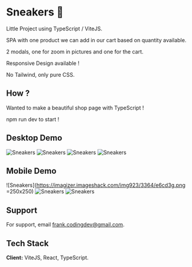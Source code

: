 # Sneakers 👟

Little Project using TypeScript / ViteJS.

SPA with one product we can add in our cart based on quantity available.

2 modals, one for zoom in pictures and one for the cart.

Responsive Design available !

No Tailwind, only pure CSS.

## How ?

Wanted to make a beautiful shop page with TypeScript !

npm run dev to start !

## Desktop Demo

![Sneakers](https://imagizer.imageshack.com/img923/3721/rXpwQ8.png)
![Sneakers](https://imagizer.imageshack.com/img923/1908/dwsnbJ.png)
![Sneakers](https://imagizer.imageshack.com/img923/9420/CjAkuV.png)
![Sneakers](https://imagizer.imageshack.com/img923/6842/LoXibY.png)

## Mobile Demo

![Sneakers](https://imagizer.imageshack.com/img923/3364/e6cd3g.png =250x250)
![Sneakers](https://imagizer.imageshack.com/img924/5441/ugPUqf.png)
![Sneakers](https://imagizer.imageshack.com/img922/6333/FVqwsN.png)

## Support

For support, email frank.codingdev@gmail.com.

## Tech Stack

**Client:** ViteJS, React, TypeScript.
